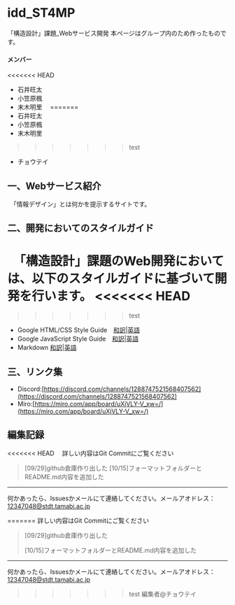 # idd_ST4MP

「構造設計」課題_Webサービス開発
本ページはグループ内のため作ったものです。

#### メンバー

<<<<<<< HEAD
- 石井旺太　
- 小笠原楓　
- 末木明里　
=======
- 石井旺太
- 小笠原楓
- 末木明里
>>>>>>> test
- チョウテイ

## 一、Webサービス紹介

　「情報デザイン」とは何かを提示するサイトです。

## 二、開発においてのスタイルガイド

　「構造設計」課題のWeb開発においては、以下のスタイルガイドに基づいて開発を行います。
<<<<<<< HEAD
=======

>>>>>>> test
- Google HTML/CSS Style Guide　[和訳](docs/guidelines/rule-style-guide.md)|[英語](https://google.github.io/styleguide/htmlcssguide.html)
- Google JavaScript Style Guide　[和訳](https://cou929.nu/data/google_javascript_style_guide/)|[英語](https://google.github.io/styleguide/jsguide.html)
- Markdown [和訳](https://help.docbase.io/posts/13697)|[英語](https://daringfireball.net/projects/markdown/syntax)

## 三、リンク集

- Discord:[https://discord.com/channels/1288747521568407562](https://discord.com/channels/1288747521568407562)
- Miro:[https://miro.com/app/board/uXjVLY-V_xw=/](https://miro.com/app/board/uXjVLY-V_xw=/)

## 編集記録

<<<<<<< HEAD
　詳しい内容はGit Commitにご覧ください

>[09/29]github倉庫作り出した
>[10/15]フォーマットフォルダーとREADME.md内容を追加した

----

何かあったら、Issuesかメールにて連絡してください。メールアオドレス：12347048@stdt.tamabi.ac.jp
 
=======
詳しい内容はGit Commitにご覧ください

> [09/29]github倉庫作り出した
>
>
> [10/15]フォーマットフォルダーとREADME.md内容を追加した

---

何かあったら、Issuesかメールにて連絡してください。メールアオドレス：12347048@stdt.tamabi.ac.jp

>>>>>>> test
編集者@チョウテイ
